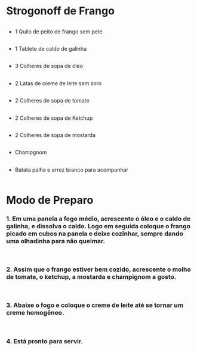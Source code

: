 # Strogonoff de Frango

##
* 1 Quilo de peito de frango sem pele
##
* 1 Tablete de caldo de galinha
##
* 3 Colheres de sopa de óleo
##
* 2 Latas de creme de leite sem soro    
##
* 2 Colheres de sopa de tomate
##
* 2 Colheres de sopa de Ketchup
##
* 2 Colheres de sopa de mostarda
##
* Champgnom
##
* Batata palha e arroz branco para acompanhar
<br><br>
# Modo de Preparo

### 1. Em uma panela a fogo médio, acrescente o óleo e o caldo de galinha, e dissolva o caldo. Logo em seguida coloque o frango picado em cubos na panela e deixe cozinhar, sempre dando uma olhadinha para não queimar.   
<br>

### 2. Assim que o frango estiver bem cozido, acrescente o molho de tomate, o ketchup, a mostarda e champignom a gosto.
<br>

### 3. Abaixe o fogo e coloque o creme de leite até se tornar um creme homogêneo.
<br>

### 4. Está pronto para servir.